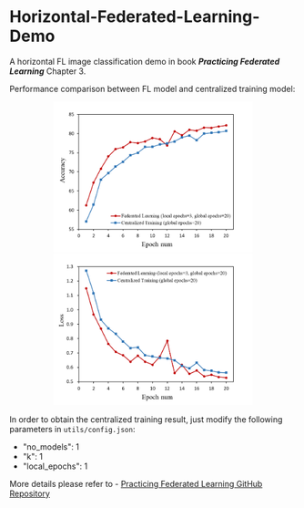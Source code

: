 # Horizontal-Federated-Learning-Demo

A horizontal FL image classification demo in book ***Practicing Federated Learning*** Chapter 3.

Performance comparison between FL model and centralized training model:
<div align="center">
    <img src="/figs/Accuracy.png" width="350"/><img src="/figs/Loss.png" width="350"/>
</div>

In order to obtain the centralized training result, just modify the following parameters in `utils/config.json`:
- "no_models": 1
- "k": 1
- "local_epochs": 1

More details please refer to - [Practicing Federated Learning GitHub Repository](https://github.com/FederatedAI/Practicing-Federated-Learning)